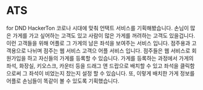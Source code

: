 # ATS
for DND HackerTon
코로나 시대에 맞춰 언택트 서비스를 기획해봤습니다.
손님이 많은 가게를 가고 싶어하는 고객도 있고 사람이 많은 가게를 꺼려하는 고객도 있을겁니다.
이런 고객들을 위해 어플로 그 가게의 남은 좌석을 보여주는 서비스 입니다.
점주용과 고객용으로 나뉘며 점주는 웹 서비스 고객으 어플 서비스 입니다.
점주들은 웹 서비스로 회원가입을 하고 자신들의 가게를 등록할 수 있습니다. 가게를 등록하는 과정에서 가게의 좌석, 화장실, 키오스크, 카운터 등을 드래그 앤 드랍으로
배치할 수 있고 좌석을 클릭함으로써 그 좌석이 비었는지 찼는지 설정 할 수 있습니다.
또, 이렇게 배치한 가게 정보를 어플로 손님들이 똑같이 볼 수 있도록 기획했습니다.
